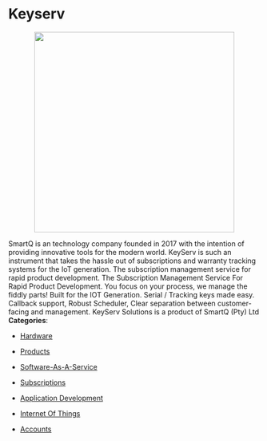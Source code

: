 # Keyserv

<p align="center">
    <img width="400" src="https://raw.githubusercontent.com/awesome-apis/awesome-apis/apis/keyserv/logo_256x256.png" />
</p>


SmartQ is an technology company founded in 2017 with the intention of providing innovative tools for the modern world.  KeyServ is such an instrument that takes the hassle out of subscriptions and warranty tracking systems for the IoT generation. The subscription management service for rapid product development. The Subscription Management Service For Rapid Product Development.  You focus on your process, we manage the fiddly parts! Built for the IOT Generation.  Serial / Tracking keys made easy. Callback support, Robust Scheduler, Clear separation between customer-facing and management. KeyServ Solutions is a product of SmartQ (Pty) Ltd
**Categories**:

- [Hardware](https://github/awesome-apis/awesome-apis#hardware)

- [Products](https://github/awesome-apis/awesome-apis#products)

- [Software-As-A-Service](https://github/awesome-apis/awesome-apis#software-as-a-service)

- [Subscriptions](https://github/awesome-apis/awesome-apis#subscriptions)

- [Application Development](https://github/awesome-apis/awesome-apis#application-development)

- [Internet Of Things](https://github/awesome-apis/awesome-apis#internet-of-things)

- [Accounts](https://github/awesome-apis/awesome-apis#accounts)



